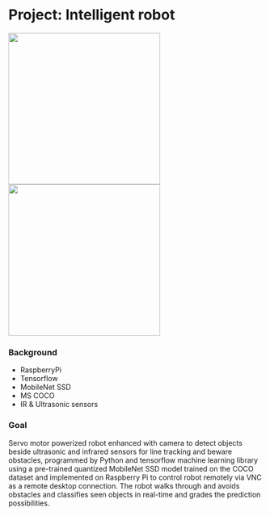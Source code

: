 # Project: Intelligent robot




<a href="https://gifyu.com/image/SHiIh"><img src="https://s8.gifyu.com/images/imagee81f58390eec4343.gif" border="0" style="width:300px;" /></a>
<a href="https://gifyu.com/image/SHi7o"><img src="https://s8.gifyu.com/images/detcce34c84e2111fe0.gif" border="0" style="width:300px;" /></a>


### Background

* RaspberryPi 
* Tensorflow
* MobileNet SSD 
* MS COCO 
* IR & Ultrasonic sensors

### Goal

Servo motor powerized robot enhanced with camera to detect objects beside ultrasonic and infrared sensors for line tracking and beware obstacles, programmed by Python and tensorflow machine learning library using a pre-trained quantized MobileNet SSD model trained on the COCO dataset and implemented on Raspberry Pi to control robot remotely via VNC as a remote desktop connection. The robot walks through and avoids obstacles  and classifies seen objects in real-time and grades the prediction possibilities.
